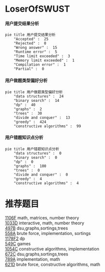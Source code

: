 # LoserOfSWUST

<!-- tabs:start -->



#### **用户提交结果分析**

```mermaid
pie title 用户提交结果分析
    "Accepted" :  25
    "Rejected" :  0
    "Wrong answer" :  15
    "Runtime error" :  5
    "Time limit exceeded" :  3
    "Memory limit exceeded" :  1
    "Compilation error" :  1
    "Partial" :  0
```

#### **用户做题类型偏好分析**

```mermaid
pie title 用户做题类型偏好分析
    "data structures" :  24
    "binary search" :  14
    "dp" :  40
    "graphs" :  2
    "trees" :  30
    "divide and conquer" :  13
    "greedy" :  424
    "constructive algorithms" :  99
```
#### **用户错题知识点分析**

```mermaid
pie title 用户错题知识点分析
    "data structures" :  0
    "binary search" :  0
    "dp" :  0
    "graphs" :  100
    "trees" :  0
    "divide and conquer" :  0
    "greedy" :  4
    "constructive algorithms" :  4
```



<!-- tabs:end -->
# 推荐题目
[1106F](https://codeforces.com/contest/1106/problem/F)		math,
                        matrices,
                        number theory		  
[1033D](https://codeforces.com/contest/1033/problem/D)		interactive,
                        math,
                        number theory		  
[497B](https://codeforces.com/contest/497/problem/B)		dsu,graphs,sortings,trees		  
[558A](https://codeforces.com/contest/558/problem/A)		brute force,
                        implementation,
                        sortings		  
[1178F2](https://codeforces.com/contest/1178F/problem/2)		dp		  
[549C](https://codeforces.com/contest/549/problem/C)		games		  
[1054C](https://codeforces.com/contest/1054/problem/C)		constructive algorithms,
                        implementation		  
[672C](https://codeforces.com/contest/672/problem/C)		dsu,graphs,sortings,trees		  
[789A](https://codeforces.com/contest/789/problem/A)		implementation,
                        math		  
[621D](https://codeforces.com/contest/621/problem/D)		brute force,
                        constructive algorithms,
                        math		  
